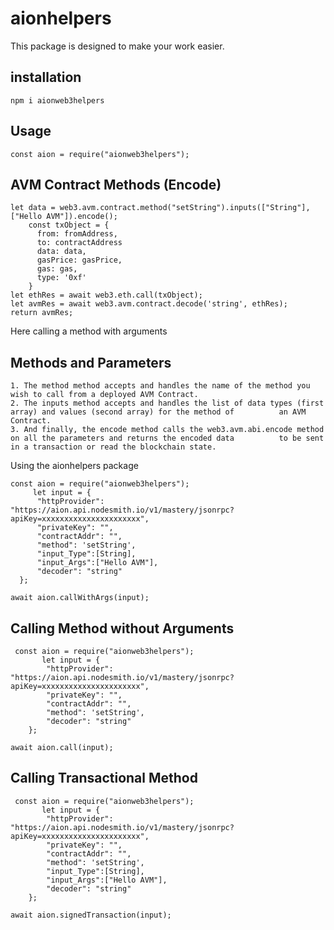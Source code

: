 # aionhelpers

This package is designed to make your work easier.

## installation 

    npm i aionweb3helpers
    
## Usage

    const aion = require("aionweb3helpers");
    

## AVM Contract Methods (Encode)
    let data = web3.avm.contract.method("setString").inputs(["String"], ["Hello AVM"]).encode();
        const txObject = {
          from: fromAddress,
          to: contractAddress
          data: data,
          gasPrice: gasPrice,
          gas: gas,
          type: '0xf'
        }
    let ethRes = await web3.eth.call(txObject);
    let avmRes = await web3.avm.contract.decode('string', ethRes);
    return avmRes;
    
Here calling a method with arguments
   
 ## Methods and Parameters
    1. The method method accepts and handles the name of the method you wish to call from a deployed AVM Contract.
    2. The inputs method accepts and handles the list of data types (first array) and values (second array) for the method of          an AVM Contract.
    3. And finally, the encode method calls the web3.avm.abi.encode method on all the parameters and returns the encoded data          to be sent in a transaction or read the blockchain state.

Using the aionhelpers package

    const aion = require("aionweb3helpers");
         let input = {
          "httpProvider": "https://aion.api.nodesmith.io/v1/mastery/jsonrpc?apiKey=xxxxxxxxxxxxxxxxxxxxxx",
          "privateKey": "",
          "contractAddr": "",
          "method": 'setString',
          "input_Type":[String],
          "input_Args":["Hello AVM"],
          "decoder": "string"
      };
      
    await aion.callWithArgs(input);
    
 ## Calling Method without Arguments
 
     const aion = require("aionweb3helpers");
           let input = {
            "httpProvider": "https://aion.api.nodesmith.io/v1/mastery/jsonrpc?apiKey=xxxxxxxxxxxxxxxxxxxxxx",
            "privateKey": "",
            "contractAddr": "",
            "method": 'setString',
            "decoder": "string"
        };
      
    await aion.call(input);
    
 ## Calling Transactional Method
 
     const aion = require("aionweb3helpers");
           let input = {
            "httpProvider": "https://aion.api.nodesmith.io/v1/mastery/jsonrpc?apiKey=xxxxxxxxxxxxxxxxxxxxxx",
            "privateKey": "",
            "contractAddr": "",
            "method": 'setString',
            "input_Type":[String],
            "input_Args":["Hello AVM"],
            "decoder": "string"
        };
      
    await aion.signedTransaction(input);










